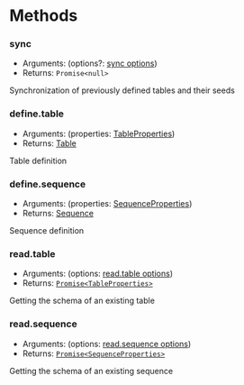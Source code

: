 # Methods

### sync

- Arguments: (options?: [sync options](sync.md))
- Returns: `Promise<null>`

Synchronization of previously defined tables and their seeds

### define.table

- Arguments: (properties: [TableProperties](table.md#properties))
- Returns: [Table](table.md)

Table definition

### define.sequence

- Arguments: (properties: [SequenceProperties](sequence.md#properties))
- Returns: [Sequence](sequence.md)

Sequence definition

### read.table

- Arguments: (options: [read.table options](read-table.md))
- Returns: [`Promise<TableProperties>`](table.md#properties)

Getting the schema of an existing table

### read.sequence

- Arguments: (options: [read.sequence options](read-sequence.md))
- Returns: [`Promise<SequenceProperties>`](sequence.md#properties)

Getting the schema of an existing sequence
